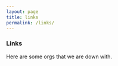 ```yaml
---
layout: page
title: links
permalink: /links/
---
```


### Links

Here are some orgs that we are down with.
